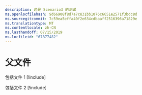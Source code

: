 ```yaml
---
description: 这是 Scenario3 的测试
ms.openlocfilehash: 9d66908f8d7a7c831bb1076c6651e2571f3bdc8d
ms.sourcegitcommit: 7c59ea5effa40f2e634cdbaaff2516396a71829e
ms.translationtype: MT
ms.contentlocale: zh-CN
ms.lasthandoff: 07/15/2019
ms.locfileid: "67877482"
---
```

# <a name="parent-file"></a>父文件

包括文件 1 [!include[](./includes/Scenario3_includeFile1.md)]

包括文件 2 [!include[](./includes/Scenario3_includeFile2.md)]
